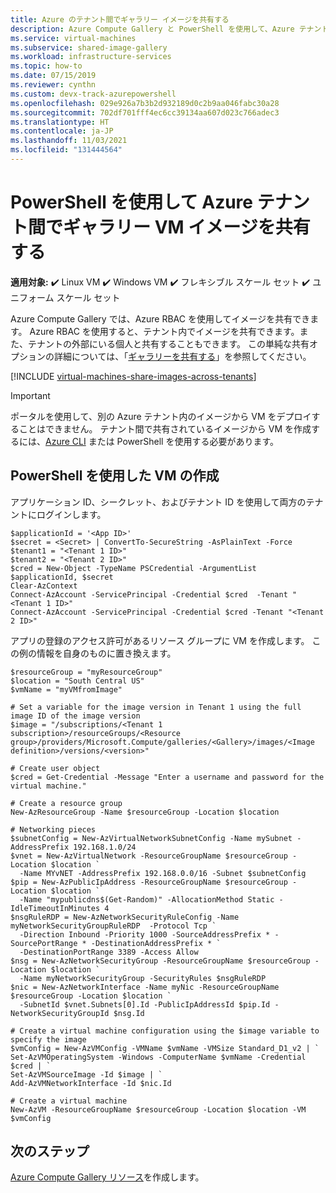 ```yaml
---
title: Azure のテナント間でギャラリー イメージを共有する
description: Azure Compute Gallery と PowerShell を使用して、Azure テナント間で VM イメージを共有する方法について説明します。
ms.service: virtual-machines
ms.subservice: shared-image-gallery
ms.workload: infrastructure-services
ms.topic: how-to
ms.date: 07/15/2019
ms.reviewer: cynthn
ms.custom: devx-track-azurepowershell
ms.openlocfilehash: 029e926a7b3b2d932189d0c2b9aa046fabc30a28
ms.sourcegitcommit: 702df701fff4ec6cc39134aa607d023c766adec3
ms.translationtype: HT
ms.contentlocale: ja-JP
ms.lasthandoff: 11/03/2021
ms.locfileid: "131444564"
---
```

# <a name="share-gallery-vm-images-across-azure-tenants-using-powershell"></a>PowerShell を使用して Azure テナント間でギャラリー VM イメージを共有する

**適用対象:** :heavy_check_mark: Linux VM :heavy_check_mark: Windows VM :heavy_check_mark: フレキシブル スケール セット :heavy_check_mark: ユニフォーム スケール セット

Azure Compute Gallery では、Azure RBAC を使用してイメージを共有できます。 Azure RBAC を使用すると、テナント内でイメージを共有できます。また、テナントの外部にいる個人と共有することもできます。 この単純な共有オプションの詳細については、「[ギャラリーを共有する](../share-gallery.md)」を参照してください。

[!INCLUDE [virtual-machines-share-images-across-tenants](../../../includes/virtual-machines-share-images-across-tenants.md)]


> [!IMPORTANT]
> ポータルを使用して、別の Azure テナント内のイメージから VM をデプロイすることはできません。 テナント間で共有されているイメージから VM を作成するには、[Azure CLI](../linux/share-images-across-tenants.md) または PowerShell を使用する必要があります。

## <a name="create-a-vm-using-powershell"></a>PowerShell を使用した VM の作成

アプリケーション ID、シークレット、およびテナント ID を使用して両方のテナントにログインします。 

```azurepowershell-interactive
$applicationId = '<App ID>'
$secret = <Secret> | ConvertTo-SecureString -AsPlainText -Force
$tenant1 = "<Tenant 1 ID>"
$tenant2 = "<Tenant 2 ID>"
$cred = New-Object -TypeName PSCredential -ArgumentList $applicationId, $secret
Clear-AzContext
Connect-AzAccount -ServicePrincipal -Credential $cred  -Tenant "<Tenant 1 ID>"
Connect-AzAccount -ServicePrincipal -Credential $cred -Tenant "<Tenant 2 ID>"
```

アプリの登録のアクセス許可があるリソース グループに VM を作成します。 この例の情報を自身のものに置き換えます。



```azurepowershell-interactive
$resourceGroup = "myResourceGroup"
$location = "South Central US"
$vmName = "myVMfromImage"

# Set a variable for the image version in Tenant 1 using the full image ID of the image version
$image = "/subscriptions/<Tenant 1 subscription>/resourceGroups/<Resource group>/providers/Microsoft.Compute/galleries/<Gallery>/images/<Image definition>/versions/<version>"

# Create user object
$cred = Get-Credential -Message "Enter a username and password for the virtual machine."

# Create a resource group
New-AzResourceGroup -Name $resourceGroup -Location $location

# Networking pieces
$subnetConfig = New-AzVirtualNetworkSubnetConfig -Name mySubnet -AddressPrefix 192.168.1.0/24
$vnet = New-AzVirtualNetwork -ResourceGroupName $resourceGroup -Location $location `
  -Name MYvNET -AddressPrefix 192.168.0.0/16 -Subnet $subnetConfig
$pip = New-AzPublicIpAddress -ResourceGroupName $resourceGroup -Location $location `
  -Name "mypublicdns$(Get-Random)" -AllocationMethod Static -IdleTimeoutInMinutes 4
$nsgRuleRDP = New-AzNetworkSecurityRuleConfig -Name myNetworkSecurityGroupRuleRDP  -Protocol Tcp `
  -Direction Inbound -Priority 1000 -SourceAddressPrefix * -SourcePortRange * -DestinationAddressPrefix * `
  -DestinationPortRange 3389 -Access Allow
$nsg = New-AzNetworkSecurityGroup -ResourceGroupName $resourceGroup -Location $location `
  -Name myNetworkSecurityGroup -SecurityRules $nsgRuleRDP
$nic = New-AzNetworkInterface -Name myNic -ResourceGroupName $resourceGroup -Location $location `
  -SubnetId $vnet.Subnets[0].Id -PublicIpAddressId $pip.Id -NetworkSecurityGroupId $nsg.Id

# Create a virtual machine configuration using the $image variable to specify the image
$vmConfig = New-AzVMConfig -VMName $vmName -VMSize Standard_D1_v2 | `
Set-AzVMOperatingSystem -Windows -ComputerName $vmName -Credential $cred | `
Set-AzVMSourceImage -Id $image | `
Add-AzVMNetworkInterface -Id $nic.Id

# Create a virtual machine
New-AzVM -ResourceGroupName $resourceGroup -Location $location -VM $vmConfig
```

## <a name="next-steps"></a>次のステップ

[Azure Compute Gallery リソース](../image-version.md)を作成します。

